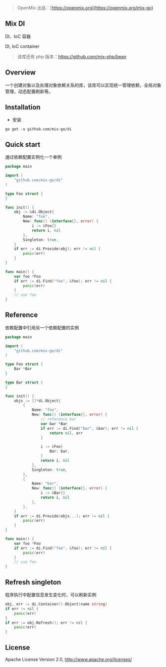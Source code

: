> OpenMix 出品：[https://openmix.org](https://openmix.org/mix-go)

## Mix DI

DI、IoC 容器

DI, IoC container

> 该库还有 php 版本：https://github.com/mix-php/bean

## Overview

一个创建对象以及处理对象依赖关系的库，该库可以实现统一管理依赖，全局对象管理，动态配置刷新等。

## Installation

- 安装

```
go get -u github.com/mix-go/di
```

## Quick start

通过依赖配置实例化一个单例

```go
package main

import (
    "github.com/mix-go/di"
)

type Foo struct {
}

func init() {
    obj := &di.Object{
        Name: "foo",
        New: func() (interface{}, error) {
            i := &Foo{}
            return i, nil
        },
        Singleton: true,
    }
    if err := di.Provide(obj); err != nil {
        panic(err)
    }
}

func main() {
    var foo *Foo
    if err := di.Find("foo", &foo); err != nil {
        panic(err)
    }
    // use foo
}
```

## Reference

依赖配置中引用另一个依赖配置的实例

```go
package main

import (
    "github.com/mix-go/di"
)

type Foo struct {
    Bar *Bar
}

type Bar struct {
}

func init() {
    objs := []*di.Object{
        {
            Name: "foo",
            New: func() (interface{}, error) {
                // reference bar
                var bar *Bar
                if err := di.Find("bar", &bar); err != nil {
                    return nil, err
                }

                i := &Foo{
                    Bar: bar,
                }
                return i, nil
            },
            Singleton: true,
        },
        {
            Name: "bar",
            New: func() (interface{}, error) {
                i := &Bar{}
                return i, nil
            },
        },
    }
    if err := di.Provide(objs...); err != nil {
        panic(err)
    }
}

func main() {
    var foo *Foo
    if err := di.Find("foo", &foo); err != nil {
        panic(err)
    }
    // use foo
}
```

## Refresh singleton

程序执行中配置信息发生变化时，可以刷新实例

```go
obj, err := di.Container().Object(name string)
if err != nil {
    panic(err)
}
if err := obj.Refresh(); err != nil {
    panic(err)
}
```

## License

Apache License Version 2.0, http://www.apache.org/licenses/
